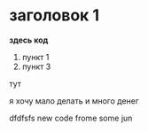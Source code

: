 # заголовок 1

**здесь код**

1. пункт 1
2. пункт 3

тут

я хочу мало делать и много денег 

dfdfsfs
new code frome some jun
